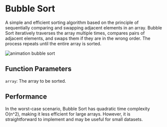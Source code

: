 # Bubble Sort

A simple and efficient sorting algorithm based on the principle of sequentially
comparing and swapping adjacent elements in an array. Bubble Sort iteratively 
traverses the array multiple times, compares pairs of adjacent elements, 
and swaps them if they are in the wrong order. The process repeats until the 
entire array is sorted.

![animation bubble sort](https://miro.medium.com/v2/resize:fit:828/format:webp/1*OJuKXwBjg2JtgDDP9SI0qA.gif)
## Function Parameters
`array`: The array to be sorted.

## Performance
In the worst-case scenario, Bubble Sort has quadratic time complexity O(n^2), 
making it less efficient for large arrays. However, it is straightforward 
to implement and may be useful for small datasets.
